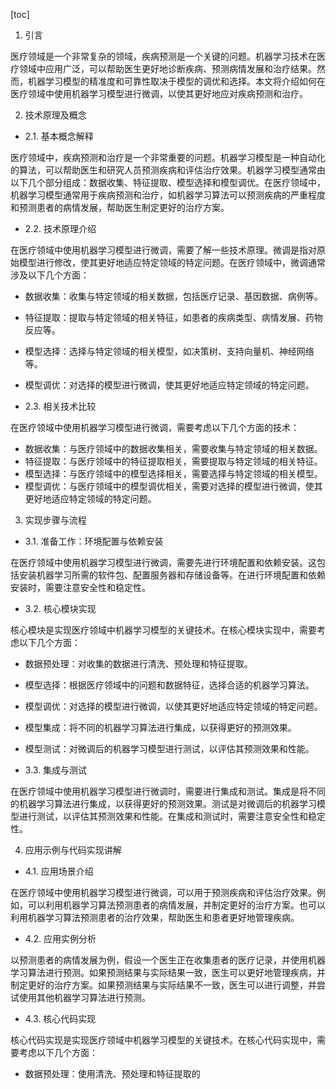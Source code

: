 
[toc]                    
                
                
1. 引言

医疗领域是一个非常复杂的领域，疾病预测是一个关键的问题。机器学习技术在医疗领域中应用广泛，可以帮助医生更好地诊断疾病、预测病情发展和治疗结果。然而，机器学习模型的精准度和可靠性取决于模型的调优和选择。本文将介绍如何在医疗领域中使用机器学习模型进行微调，以使其更好地应对疾病预测和治疗。

2. 技术原理及概念

- 2.1. 基本概念解释

医疗领域中，疾病预测和治疗是一个非常重要的问题。机器学习模型是一种自动化的算法，可以帮助医生和研究人员预测疾病和评估治疗效果。机器学习模型通常由以下几个部分组成：数据收集、特征提取、模型选择和模型调优。在医疗领域中，机器学习模型通常用于疾病预测和治疗，如机器学习算法可以预测疾病的严重程度和预测患者的病情发展，帮助医生制定更好的治疗方案。

- 2.2. 技术原理介绍

在医疗领域中使用机器学习模型进行微调，需要了解一些技术原理。微调是指对原始模型进行修改，使其更好地适应特定领域的特定问题。在医疗领域中，微调通常涉及以下几个方面：

- 数据收集：收集与特定领域的相关数据，包括医疗记录、基因数据、病例等。
- 特征提取：提取与特定领域的相关特征，如患者的疾病类型、病情发展、药物反应等。
- 模型选择：选择与特定领域的相关模型，如决策树、支持向量机、神经网络等。
- 模型调优：对选择的模型进行微调，使其更好地适应特定领域的特定问题。

- 2.3. 相关技术比较

在医疗领域中使用机器学习模型进行微调，需要考虑以下几个方面的技术：

- 数据收集：与医疗领域中的数据收集相关，需要收集与特定领域的相关数据。
- 特征提取：与医疗领域中的特征提取相关，需要提取与特定领域的相关特征。
- 模型选择：与医疗领域中的模型选择相关，需要选择与特定领域的相关模型。
- 模型调优：与医疗领域中的模型调优相关，需要对选择的模型进行微调，使其更好地适应特定领域的特定问题。

3. 实现步骤与流程

- 3.1. 准备工作：环境配置与依赖安装

在医疗领域中使用机器学习模型进行微调，需要先进行环境配置和依赖安装。这包括安装机器学习所需的软件包、配置服务器和存储设备等。在进行环境配置和依赖安装时，需要注意安全性和稳定性。

- 3.2. 核心模块实现

核心模块是实现医疗领域中机器学习模型的关键技术。在核心模块实现中，需要考虑以下几个方面：

- 数据预处理：对收集的数据进行清洗、预处理和特征提取。
- 模型选择：根据医疗领域中的问题和数据特征，选择合适的机器学习算法。
- 模型调优：对选择的模型进行微调，以使其更好地适应特定领域的特定问题。
- 模型集成：将不同的机器学习算法进行集成，以获得更好的预测效果。
- 模型测试：对微调后的机器学习模型进行测试，以评估其预测效果和性能。

- 3.3. 集成与测试

在医疗领域中使用机器学习模型进行微调时，需要进行集成和测试。集成是将不同的机器学习算法进行集成，以获得更好的预测效果。测试是对微调后的机器学习模型进行测试，以评估其预测效果和性能。在集成和测试时，需要注意安全性和稳定性。

4. 应用示例与代码实现讲解

- 4.1. 应用场景介绍

在医疗领域中使用机器学习模型进行微调，可以用于预测疾病和评估治疗效果。例如，可以利用机器学习算法预测患者的病情发展，并制定更好的治疗方案。也可以利用机器学习算法预测患者的治疗效果，帮助医生和患者更好地管理疾病。

- 4.2. 应用实例分析

以预测患者的病情发展为例，假设一个医生正在收集患者的医疗记录，并使用机器学习算法进行预测。如果预测结果与实际结果一致，医生可以更好地管理疾病，并制定更好的治疗方案。如果预测结果与实际结果不一致，医生可以进行调整，并尝试使用其他机器学习算法进行预测。

- 4.3. 核心代码实现

核心代码实现是实现医疗领域中机器学习模型的关键技术。在核心代码实现中，需要考虑以下几个方面：

- 数据预处理：使用清洗、预处理和特征提取的

